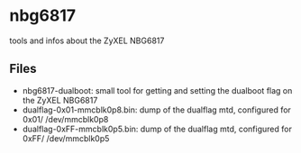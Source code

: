 # nbg6817
tools and infos about the ZyXEL NBG6817

## Files
* nbg6817-dualboot: small tool for getting and setting the dualboot flag on the ZyXEL NBG6817
* dualflag-0x01-mmcblk0p8.bin: dump of the dualflag mtd, configured for 0x01/ /dev/mmcblk0p8
* dualflag-0xFF-mmcblk0p5.bin: dump of the dualflag mtd, configured for 0xFF/ /dev/mmcblk0p5
